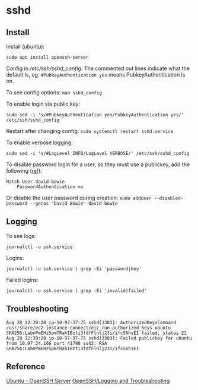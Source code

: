 # sshd

## Install

Install (ubuntu):

```
sudo apt install openssh-server
```

Config in _/etc/ssh/sshd_config_. The commented out lines indicate what the default is, eg: `#PubkeyAuthentication yes` means PubkeyAuthentication is on.

To see config options: `man sshd_config`

To enable login via public key:

```
sudo sed -i 's/#PubkeyAuthentication yes/PubkeyAuthentication yes/' /etc/ssh/sshd_config
```

Restart after changing config: `sudo systemctl restart sshd.service`

To enable verbose logging:

```
sudo sed -i 's/#LogLevel INFO/LogLevel VERBOSE/' /etc/ssh/sshd_config
```

To disable password login for a user, so they must use a publickey, add the following ([ref](https://serverfault.com/a/285844/126276)):

```
Match User david-bowie
    PasswordAuthentication no
```

Or disable the user password during creation: `sudo adduser --disabled-password --gecos "David Bowie" david-bowie`

## Logging

To see logs:

```
journalctl -u ssh.service
```

Logins:

```
journalctl -u ssh.service | grep -Ei 'password|key'
```

Failed logins:

```
journalctl -u ssh.service | grep -Ei 'invalid|failed'
```

## Troubleshooting

```
Aug 28 12:39:20 ip-10-97-37-75 sshd[3383]: AuthorizedKeysCommand /usr/share/ec2-instance-connect/eic_run_authorized_keys ubuntu SHA256:LabnPmEHz5pmTRahIBzti3fdfFlnlj23i/ifc56hsEI failed, status 22
Aug 28 12:39:20 ip-10-97-37-75 sshd[3383]: Failed publickey for ubuntu from 10.97.34.166 port 41798 ssh2: RSA SHA256:LabnPmEHz5pmTRahIBzti3fdfFlnlj23i/ifc56hsEI
```




## Reference

[Ubuntu - OpenSSH Server](https://ubuntu.com/server/docs/service-openssh)
[OpenSSH/Logging and Troubleshooting](https://en.wikibooks.org/wiki/OpenSSH/Logging_and_Troubleshooting)
